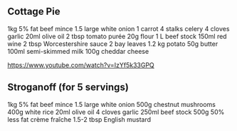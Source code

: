 Cottage Pie
----------------------
1kg 5% fat beef mince 
 1.5 large white onion 
 1 carrot
 4 stalks celery 
 4 cloves garlic 
 20ml olive oil
 2 tbsp tomato purée 
 20g flour 
 1 L beef stock 
 150ml red wine
 2 tbsp Worcestershire sauce 
 2 bay leaves 
 1.2 kg potato 
 50g butter 
 100ml semi-skimmed milk 
100g cheddar cheese 

https://www.youtube.com/watch?v=IzYf5k33GPQ


Stroganoff (for 5 servings) 
------------------------------
1kg 5% fat beef mince 
1.5 large white onion 
500g chestnut mushrooms
400g white rice 
 20ml olive oil 
 4 cloves garlic 
 250ml beef stock 
 500g 50% less fat crème fraîche 
 1.5-2 tbsp English mustard